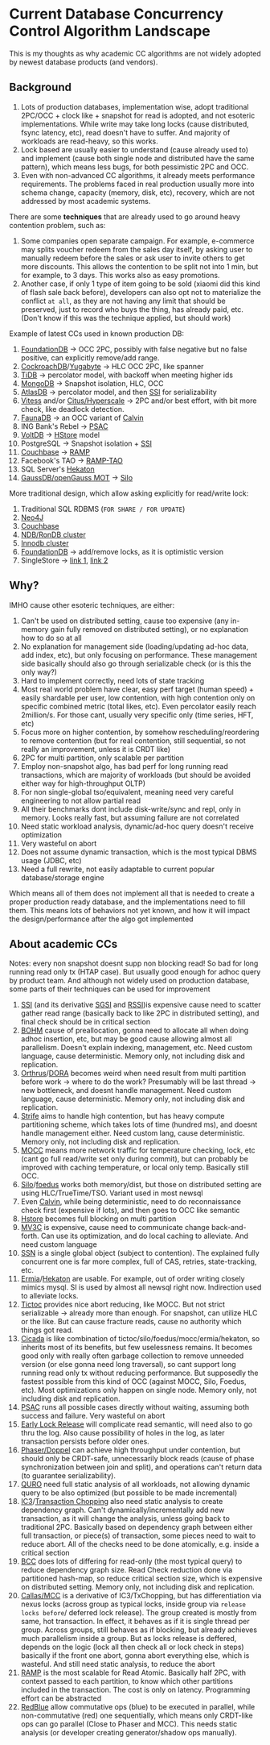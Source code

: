 # Current Database Concurrency Control Algorithm Landscape

This is my thoughts as why academic CC algorithms are not widely adopted by newest database products (and vendors).

## Background

1. Lots of production databases, implementation wise, adopt traditional 2PC/OCC + clock like + snapshot for read is adopted, and not esoteric implementations. While write may take long locks (cause distributed, fsync latency, etc), read doesn't have to suffer. And majority of workloads are read-heavy, so this works.
2. Lock based are usually easier to understand (cause already used to) and implement (cause both single node and distributed have the same pattern), which means less bugs, for both pessimistic 2PC and OCC.
3. Even with non-advanced CC algorithms, it already meets performance requirements. The problems faced in real production usually more into schema change, capacity (memory, disk, etc), recovery, which are not addressed by most academic systems.

There are some **techniques** that are already used to go around heavy contention problem, such as:

1. Some companies open separate campaign. For example, e-commerce may splits voucher redeem from the sales day itself, by asking user to manually redeem before the sales or ask user to invite others to get more discounts. This allows the contention to be split not into 1 min, but for example, to 3 days. This works also as easy promotions.
2. Another case, if only 1 type of item going to be sold (xiaomi did this kind of flash sale back before), developers can also opt not to materialize the conflict `at all`, as they are not having any limit that should be preserved, just to record who buys the thing, has already paid, etc. (Don't know if this was the technique applied, but should work)

Example of latest CCs used in known production DB:

1. [FoundationDB](https://www.foundationdb.org/files/fdb-paper.pdf) -> OCC 2PC, possibly with false negative but no false positive, can explicitly remove/add range.
2. [CockroachDB](https://www.cockroachlabs.com/blog/serializable-lockless-distributed-isolation-cockroachdb/)/[Yugabyte](https://docs.yugabyte.com/latest/architecture/transactions/distributed-txns/) -> HLC OCC 2PC, like spanner
3. [TiDB](https://tikv.org/deep-dive/distributed-transaction/percolator/) -> percolator model, with backoff when meeting higher ids
4. [MongoDB](http://jepsen.io/analyses/mongodb-4.2.6) -> Snapshot isolation, HLC, OCC
5. [AtlasDB](https://palantir.github.io/atlasdb/html/transactions/transaction_protocol.html) -> percolator model, and then [SSI](https://www.researchgate.net/profile/Patrick-Oneil-7/publication/220225203_Making_snapshot_isolation_serializable/links/00b49520567eace81f000000/Making-snapshot-isolation-serializable.pdf) for serializability
6. [Vitess](https://vitess.io/docs/overview/scalability-philosophy/) and/or [Citus/Hyperscale](https://www.citusdata.com/blog/2017/11/22/how-citus-executes-distributed-transactions/) -> 2PC and/or best effort, with bit more check, like deadlock detection.
7. [FaunaDB](https://fauna.com/blog/consistency-without-clocks-faunadb-transaction-protocol) -> an OCC variant of [Calvin](http://cs.yale.edu/homes/thomson/publications/calvin-sigmod12.pdf)
8. ING Bank's Rebel -> [PSAC](https://arxiv.org/abs/1908.05940)
9. [VoltDB](https://www.voltdb.com/wp-content/uploads/2017/03/lv-technical-note-how-voltdb-does-transactions.pdf) -> [HStore](https://www.cs.cmu.edu/~pavlo/courses/fall2013/static/slides/h-store.pdf) model
10. PostgreSQL -> Snapshot isolation + [SSI](https://www.researchgate.net/profile/Patrick-Oneil-7/publication/220225203_Making_snapshot_isolation_serializable/links/00b49520567eace81f000000/Making-snapshot-isolation-serializable.pdf)
11. [Couchbase](https://blog.couchbase.com/distributed-multi-document-acid-transactions/) -> [RAMP](http://www.bailis.org/papers/ramp-sigmod2014.pdf)
12. Facebook's TAO -> [RAMP-TAO](https://engineering.fb.com/2021/08/18/core-data/ramp-tao/)
13. SQL Server's [Hekaton](https://www.microsoft.com/en-us/research/publication/hekaton-sql-servers-memory-optimized-oltp-engine/)
14. [GaussDB/openGauss MOT](https://www.researchgate.net/publication/344351736_Industrial-Strength_OLTP_Using_Main_Memory_and_Many_Cores) -> [Silo](http://people.csail.mit.edu/stephentu/papers/silo.pdf)

More traditional design, which allow asking explicitly for read/write lock:

1. Traditional SQL RDBMS (`FOR SHARE / FOR UPDATE`)
2. [Neo4J](https://neo4j.com/docs/java-reference/current/transaction-management)
3. [Couchbase](https://blog.couchbase.com/distributed-multi-document-acid-transactions/)
4. [NDB/RonDB cluster](https://docs.rondb.com/intro_transactions/)
5. [Innodb cluster](https://blog.pythian.com/cluster-level-consistency-in-innodb-group-replication/)
6. [FoundationDB](https://www.foundationdb.org/files/fdb-paper.pdf) -> add/remove locks, as it is optimistic version
7. SingleStore -> [link 1](https://docs.singlestore.com/db/v7.6/en/introduction/faqs/durability/what-isolation-levels-does-singlestore-db-provide-.html), [link 2](https://docs.singlestore.com/db/v7.5/en/reference/sql-reference/data-manipulation-language-dml/select.html)

## Why?

IMHO cause other esoteric techniques, are either:

1. Can't be used on distributed setting, cause too expensive (any in-memory gain fully removed on distributed setting), or no explanation how to do so at all
2. No explanation for management side (loading/updating ad-hoc data, add index, etc), but only focusing on performance. These management side basically should also go through serializable check (or is this the only way?)
3. Hard to implement correctly, need lots of state tracking
4. Most real world problem have clear, easy perf target (human speed) + easily shardable per user, low contention, with high contention only on specific combined metric (total likes, etc). Even percolator easily reach 2million/s. For those cant, usually very specific only (time series, HFT, etc)
5. Focus more on higher contention, by somehow rescheduling/reordering to remove contention (but for real contention, still sequential, so not really an improvement, unless it is CRDT like)
6. 2PC for multi partition, only scalable per partition
7. Employ non-snapshot algo, has bad perf for long running read transactions, which are majority of workloads (but should be avoided either way for high-throughput OLTP)
8. For non single-global tso/equivalent, meaning need very careful engineering to not allow partial read
9. All their benchmarks dont include disk-write/sync and repl, only in memory. Looks really fast, but assuming failure are not correlated
10. Need static workload analysis, dynamic/ad-hoc query doesn't receive optimization
11. Very wasteful on abort
12. Does not assume dynamic transaction, which is the most typical DBMS usage (JDBC, etc)
13. Need a full rewrite, not easily adaptable to current popular database/storage engine

Which means all of them does not implement all that is needed to create a proper production ready database, and the implementations need to fill them. This means lots of behaviors not yet known, and how it will impact the design/performance after the algo got implemented

## About academic CCs

Notes: every non snapshot doesnt supp non blocking read! So bad for long running read only tx (HTAP case). But usually good enough for adhoc query by product team. And although not widely used on production database, some parts of their techniques can be used for improvement

1. [SSI](https://www.researchgate.net/profile/Patrick-Oneil-7/publication/220225203_Making_snapshot_isolation_serializable/links/00b49520567eace81f000000/Making-snapshot-isolation-serializable.pdf) (and its derivative [SGSI](https://www.microsoft.com/en-us/research/wp-content/uploads/2016/02/samehe-icde2011-serializable-gsi-paper.pdf) and [RSSI](https://www.vldb.org/pvldb/vol4/p783-jung.pdf))is expensive cause need to scatter gather read range (basically back to like 2PC in distributed setting), and final check should be in critical section
2. [BOHM](https://arxiv.org/abs/1412.2324v2) cause of preallocation, gonna need to allocate all when doing adhoc insertion, etc, but may be good cause allowing almost all parallelism. Doesn't explain indexing, management, etc. Need custom language, cause deterministic. Memory only, not including disk and replication.
3. [Orthrus](http://www.cs.umd.edu/~abadi/papers/orthrus-sigmod16.pdf)/[DORA](https://dl.acm.org/doi/10.14778/1920841.1920959) becomes weird when need result from multi partition before work -> where to do the work? Presumably will be last thread -> new bottleneck, and doesnt handle management. Need custom language, cause deterministic. Memory only, not including disk and replication.
4. [Strife](https://gunaprsd.org/assets/strife-sigmod-2020.pdf) aims to handle high contention, but has heavy compute partitioning scheme, which takes lots of time (hundred ms), and doesnt handle management either. Need custom lang, cause deterministic. Memory only, not including disk and replication.
5. [MOCC](http://www.vldb.org/pvldb/vol10/p49-wang.pdf) means more network traffic for temperature checking, lock, etc (cant go full read/write set only during commit), but can probably be improved with caching temperature, or local only temp. Basically still OCC.
6. [Silo](http://people.csail.mit.edu/stephentu/papers/silo.pdf)/[foedus](http://www.hpl.hp.com/techreports/2015/HPL-2015-37.pdf) works both memory/dist, but those on distributed setting are using HLC/TrueTime/TSO. Variant used in most newsql
7. Even [Calvin](http://cs.yale.edu/homes/thomson/publications/calvin-sigmod12.pdf), while being deterministic, need to do reconnaissance check first (expensive if lots), and then goes to OCC like semantic
8. [Hstore](https://www.cs.cmu.edu/~pavlo/courses/fall2013/static/slides/h-store.pdf) becomes full blocking on multi partition
9. [MV3C](https://www.researchgate.net/publication/311081544_Transaction_Repair_for_Multi-Version_Concurrency_Control) is expensive, cause need to communicate change back-and-forth. Can use its optimization, and do local caching to alleviate. And need custom language
10. [SSN](https://dl.acm.org/doi/10.1145/2771937.2771949) is a single global object (subject to contention). The explained fully concurrent one is far more complex, full of CAS, retries, state-tracking, etc.
11. [Ermia](https://www2.cs.sfu.ca/~tzwang/ermia.pdf)/[Hekaton](https://www.microsoft.com/en-us/research/publication/hekaton-sql-servers-memory-optimized-oltp-engine/) are usable. For example, out of order writing closely mimics mysql. SI is used by almost all newsql right now. Indirection used to alleviate locks.
12. [Tictoc](https://dl.acm.org/doi/10.1145/2882903.2882935) provides nice abort reducing, like MOCC. But not strict serializable -> already more than enough. For snapshot, can utilize HLC or the like. But can cause fracture reads, cause no authority which things got read.
13. [Cicada](https://hyeontaek.com/papers/cicada-sigmod2017.pdf) is like combination of tictoc/silo/foedus/mocc/ermia/hekaton, so inherits most of its benefits, but few uselessness remains. It becomes good only with really often garbage collection to remove unneeded version (or else gonna need long traversal), so cant support long running read only tx without reducing performance. But supposedly the fastest possible from this kind of OCC (against MOCC, Silo, Foedus, etc). Most optimizations only happen on single node. Memory only, not including disk and replication.
14. [PSAC](https://arxiv.org/abs/1908.05940) runs all possible cases directly without waiting, assuming both success and failure. Very wasteful on abort
15. [Early Lock Release](https://infoscience.epfl.ch/record/152158) will complicate read semantic, will need also to go thru the log. Also cause possibility of holes in the log, as later transaction persists before older ones.
16. [Phaser/Doppel](http://pdos.csail.mit.edu/~neha/phaser.pdf) can achieve high throughput under contention, but should only be CRDT-safe, unnecessarily block reads (cause of phase synchronization between join and split), and operations can't return data (to guarantee serializability).
17. [QURO](https://db.cs.washington.edu/events/database_day/2015/slides/query_reorder.pdf) need full static analysis of all workloads, not allowing dynamic query to be also optimized (but possible to be made incremental)
18. [IC3](https://nyuscholars.nyu.edu/en/publications/scaling-multicore-databases-via-constrained-parallel-execution)/[Transaction Chopping](https://www.comp.nus.edu.sg/~cs5226/papers/xact-chopping-tods95.pdf) also need static analysis to create dependency graph. Can't dynamically/incrementally add new transaction, as it will change the analysis, unless going back to traditional 2PC. Basically based on dependency graph between either full transaction, or piece(s) of transaction, some pieces need to wait to reduce abort. All of the checks need to be done atomically, e.g. inside a critical section
19. [BCC](http://www.vldb.org/pvldb/vol9/p504-yuan.pdf) does lots of differing for read-only (the most typical query) to reduce dependency graph size. Read Check reduction done via partitioned hash-map, so reduce critical section size, which is expensive on distributed setting. Memory only, not including disk and replication.
20. [Callas/MCC](https://www.cs.cornell.edu/lorenzo/papers/Chao15Callas.pdf) is a derivative of IC3/TxChopping, but has differentiation via nexus locks (across group as typical locks, inside group via `release locks before`/ deferred lock release). The group created is mostly from same, hot transaction. In effect, it behaves as if it is single thread per group. Across groups, still behaves as if blocking, but already achieves much parallelism inside a group. But as locks release is deffered, depends on the logic (lock all then check all or lock check in steps) basically if the front one abort, gonna abort everything else, which is wasteful. And still need static analysis, to reduce the abort
21. [RAMP](http://www.bailis.org/papers/ramp-sigmod2014.pdf) is the most scalable for Read Atomic. Basically half 2PC, with context passed to each partition, to know which other partitions included in the transaction. The cost is only on latency. Programming effort can be abstracted
22. [RedBlue](https://www.usenix.org/system/files/conference/osdi12/osdi12-final-162.pdf) allow commutative ops (blue) to be executed in parallel, while non-commutative (red) one sequentially, which means only CRDT-like ops can go parallel (Close to Phaser and MCC). This needs static analysis (or developer creating generator/shadow ops manually).
